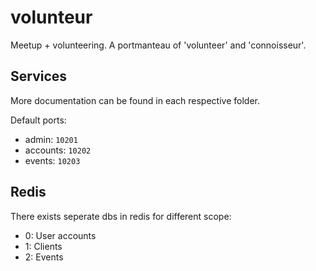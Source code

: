 # volunteur

Meetup + volunteering. A portmanteau of 'volunteer' and 'connoisseur'.

## Services

More documentation can be found in each respective folder.

Default ports:
- admin: ```10201```
- accounts: ```10202```
- events: ```10203```

## Redis

There exists seperate dbs in redis for different scope:
- 0: User accounts
- 1: Clients
- 2: Events
